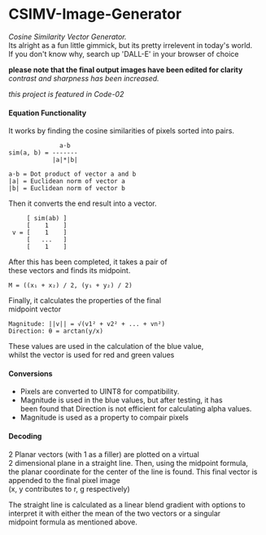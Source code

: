 # CSIMV-Image-Generator
_Cosine Similarity Vector Generator._\
Its alright as a fun little gimmick, but its pretty irrelevent in today's world. \
If you don't know why, search up 'DALL-E' in your browser of choice

__please note that the final output images have been edited for clarity__ \
_contrast and sharpness has been increased._

_this project is featured in Code-02_

#### Equation Functionality
It works by finding the cosine similarities of pixels sorted into pairs.
```
              a⋅b
sim(a, b) = -------
            |a|*|b|

a⋅b = Dot product of vector a and b
|a| = Euclidean norm of vector a
|b| = Euclidean norm of vector b
```
Then it converts the end result into a vector.
```
     [ sim(ab) ]
     [    1    ]
 v = [    1    ]
     [   ...   ]
     [    1    ]
```
After this has been completed, it takes a pair of \
these vectors and finds its midpoint.
```
M = ((x₁ + x₂) / 2, (y₁ + y₂) / 2)
```
Finally, it calculates the properties of the final \
midpoint vector
```
Magnitude: ||v|| = √(v1² + v2² + ... + vn²)
Direction: θ = arctan(y/x)
```
These values are used in the calculation of the blue value, \
whilst the vector is used for red and green values

#### Conversions
- Pixels are converted to UINT8 for compatibility.
- Magnitude is used in the blue values, but after testing, it has \
  been found that Direction is not efficient for calculating alpha values.
- Magnitude is used as a property to compair pixels

#### Decoding
2 Planar vectors (with 1 as a filler) are plotted on a virtual \
2 dimensional plane in a straight line. Then, using the midpoint formula, \
the planar coordinate for the center of the line is found.
This final vector is appended to the final pixel image \
(x, y contributes to r, g respectively)

The straight line is calculated as a linear blend gradient with options to \
interpret it with either the mean of the two vectors or a singular \
midpoint formula as mentioned above.
